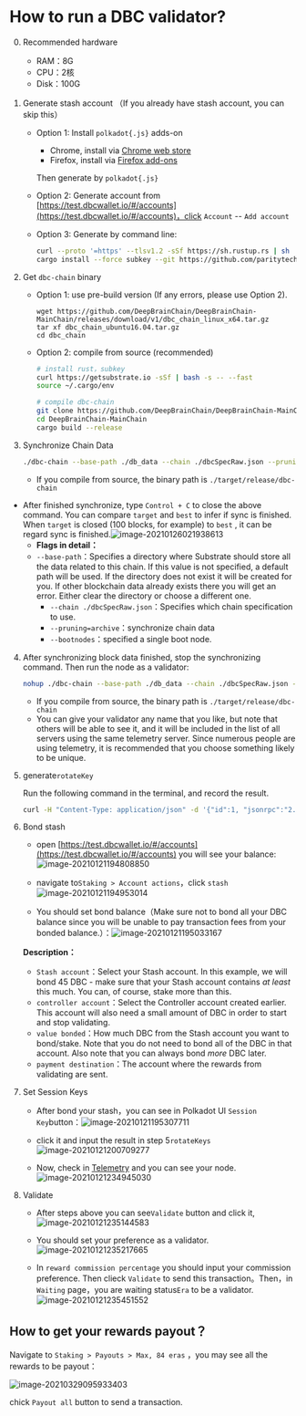 # How to run a DBC validator?

0. Recommended hardware
   + RAM：8G
   + CPU：2核
   + Disk：100G

1. Generate stash account （If you already have stash account, you can skip this）

   + Option 1: Install `polkadot{.js}` adds-on

     + Chrome, install via [Chrome web store](https://chrome.google.com/webstore/detail/polkadot{js}-extension/mopnmbcafieddcagagdcbnhejhlodfdd)
     + Firefox, install via [Firefox add-ons](https://addons.mozilla.org/en-US/firefox/addon/polkadot-js-extension/)

     Then generate by `polkadot{.js}`

   + Option 2: Generate account from [https://test.dbcwallet.io/#/accounts](https://test.dbcwallet.io/#/accounts)，click `Account` -- `Add account`

   + Option 3: Generate by command line:

     ```bash
     curl --proto '=https' --tlsv1.2 -sSf https://sh.rustup.rs | sh
     cargo install --force subkey --git https://github.com/paritytech/substrate --version 2.0.1 --locked
     ```

2. Get `dbc-chain` binary

   + Option 1: use pre-build version (If any errors, please use Option 2).

     ```
     wget https://github.com/DeepBrainChain/DeepBrainChain-MainChain/releases/download/v1/dbc_chain_linux_x64.tar.gz
     tar xf dbc_chain_ubuntu16.04.tar.gz
     cd dbc_chain
     ```

   + Option 2: compile from source (recommended)

     ```bash
     # install rust，subkey
     curl https://getsubstrate.io -sSf | bash -s -- --fast
     source ~/.cargo/env
     
     # compile dbc-chain
     git clone https://github.com/DeepBrainChain/DeepBrainChain-MainChain.git
     cd DeepBrainChain-MainChain
     cargo build --release
     ```

3. Synchronize Chain Data

   ```bash
   ./dbc-chain --base-path ./db_data --chain ./dbcSpecRaw.json --pruning=archive --bootnodes /ip4/111.44.254.180/tcp/20333/p2p/12D3KooWDQjfftL9FEJGstec1ukQ6C4EcZoqh2n3QUk1G8v58EVH
   ```

   + If you compile from source, the binary path is `./target/release/dbc-chain`
+ After finished synchronize, type `Control + C` to close the above command. You can compare `target` and `best` to infer if sync is finished. When `target` is closed (100 blocks, for example) to `best` , it can be regard sync is finished.![image-20210126021938613](join_dbc_network_EN.assets/image-20210126021938613.png)
   + **Flags in detail：**
  + `--base-path`：Specifies a directory where Substrate should store all the data  related to this chain. If this value is not specified, a default path  will be used. If the directory does not exist it will be created for  you. If other blockchain data already exists there you will get an  error. Either clear the directory or choose a different one.
     + `--chain ./dbcSpecRaw.json`：Specifies which chain specification to use. 
     + `--pruning=archive`：synchronize chain data
     + `--bootnodes`：specified a single boot node.
4. After synchronizing block data finished, stop the synchronizing command. Then run the node as a validator: 

   ```bash
   nohup ./dbc-chain --base-path ./db_data --chain ./dbcSpecRaw.json --validator --name YourNodeName --bootnodes /ip4/111.44.254.180/tcp/20333/p2p/12D3KooWDQjfftL9FEJGstec1ukQ6C4EcZoqh2n3QUk1G8v58EVH 1>dbc_node.log 2>&1 &
   ```

   + If you compile from source, the binary path is `./target/release/dbc-chain`
   + You can give your validator any name that you like, but note that others will be able to see it, and it will be included in the list of all servers using the same telemetry server. Since numerous people are using telemetry, it is recommended that you choose something likely to be unique.
5. generate`rotateKey`

   Run the following command in the terminal, and record the result.

   ```bash
   curl -H "Content-Type: application/json" -d '{"id":1, "jsonrpc":"2.0", "method": "author_rotateKeys", "params":[]}' http://localhost:9933
   ```

6. Bond stash

   + open [https://test.dbcwallet.io/#/accounts](https://test.dbcwallet.io/#/accounts) you will see your balance: ![image-20210121194808850](join_dbc_network.assets/image-20210121194808850.png)

   + navigate to`Staking > Account actions`，click `stash`![image-20210121194953014](join_dbc_network.assets/image-20210121194953014.png)

   + You should set bond balance（Make sure not to bond all your DBC balance since you will be unable to pay transaction fees from your bonded balance.）：![image-20210121195033167](join_dbc_network.assets/image-20210121195033167.png)

   **Description：**

   + `Stash account`：Select your Stash account. In this example, we will bond 45 DBC - make sure that your Stash account contains *at least* this much. You can, of course, stake more than this.
   + `controller account`：Select the Controller account created earlier. This account will also need a small amount of DBC in order to start and stop validating.
   + `value bonded`：How much DBC from the Stash account you want to bond/stake. Note that you do not need to bond all of the DBC in that account. Also note that you can always bond *more* DBC later.
   + `payment destination`：The account where the rewards from validating are sent. 


7. Set Session Keys

   + After bond your stash，you can see in Polkadot UI `Session Key`button：![image-20210121195307711](join_dbc_network.assets/image-20210121195307711.png)

   + click it and input the result in step 5`rotateKeys`![image-20210121200709277](join_dbc_network.assets/image-20210121200709277.png)

   + Now, check in [Telemetry]( https://telemetry.polkadot.io/#list/DBC%20Network) and you can see your node.![image-20210121234945030](join_dbc_network.assets/image-20210121234945030.png)

8. Validate

   + After steps above you can see`Validate` button and click it,![image-20210121235144583](join_dbc_network.assets/image-20210121235144583.png)
   
   + You should set your preference as a validator.![image-20210121235217665](join_dbc_network.assets/image-20210121235217665.png)
   
   + In  `reward commission percentage` you should input your commission preference. Then clieck `Validate` to send this transaction。Then，in `Waiting` page，you are waiting status`Era` to be a validator.![image-20210121235451552](join_dbc_network.assets/image-20210121235451552.png)
   
   

## How to get your rewards payout？

Navigate to `Staking > Payouts > Max, 84 eras` ，you may see all the rewards to be payout：

![image-20210329095933403](join_dbc_network_EN.assets/image-20210329095933403.png)



chick `Payout all` button to send a transaction.